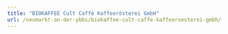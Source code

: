 ```yaml
---
title: "BIOKAFFEE Cult Caffè Kaffeerösterei GmbH"
url: /neumarkt-an-der-ybbs/biokaffee-cult-caffe-kaffeeroesterei-gmbh/
---
```


